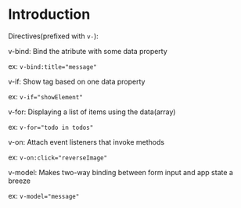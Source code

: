 # Introduction

Directives(prefixed with `v-`):

v-bind: Bind the atribute with some data property

ex: `v-bind:title="message"`

v-if: Show tag based on one data property

ex: `v-if="showElement"`

v-for: Displaying a list of items using the data(array)

ex: `v-for="todo in todos"`

v-on: Attach event listeners that invoke methods

ex: `v-on:click="reverseImage"`

v-model: Makes two-way binding between form input and app state a breeze

ex: `v-model="message"`
